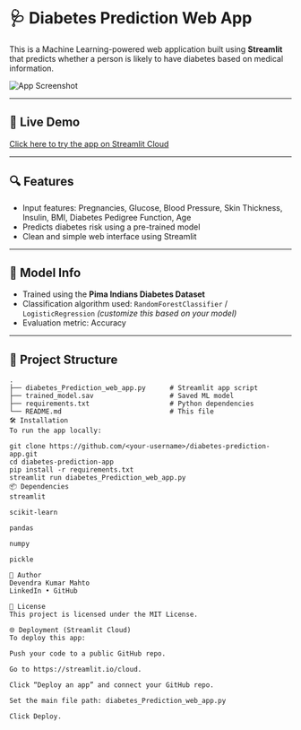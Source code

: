 # 🩺 Diabetes Prediction Web App

This is a Machine Learning-powered web application built using **Streamlit** that predicts whether a person is likely to have diabetes based on medical information.

![App Screenshot](https://via.placeholder.com/800x400?text=Add+a+screenshot+here)

---

## 🚀 Live Demo

[Click here to try the app on Streamlit Cloud](#) <!-- (replace with actual link once deployed) -->

---

## 🔍 Features

- Input features: Pregnancies, Glucose, Blood Pressure, Skin Thickness, Insulin, BMI, Diabetes Pedigree Function, Age
- Predicts diabetes risk using a pre-trained model
- Clean and simple web interface using Streamlit

---

## 🧠 Model Info

- Trained using the **Pima Indians Diabetes Dataset**
- Classification algorithm used: `RandomForestClassifier` / `LogisticRegression` *(customize this based on your model)*
- Evaluation metric: Accuracy

---

## 📁 Project Structure

```plaintext
.
├── diabetes_Prediction_web_app.py      # Streamlit app script
├── trained_model.sav                   # Saved ML model
├── requirements.txt                    # Python dependencies
└── README.md                           # This file
🛠️ Installation
To run the app locally:

git clone https://github.com/<your-username>/diabetes-prediction-app.git
cd diabetes-prediction-app
pip install -r requirements.txt
streamlit run diabetes_Prediction_web_app.py
📦 Dependencies
streamlit

scikit-learn

pandas

numpy

pickle

📌 Author
Devendra Kumar Mahto
LinkedIn • GitHub

📜 License
This project is licensed under the MIT License.

🌐 Deployment (Streamlit Cloud)
To deploy this app:

Push your code to a public GitHub repo.

Go to https://streamlit.io/cloud.

Click “Deploy an app” and connect your GitHub repo.

Set the main file path: diabetes_Prediction_web_app.py

Click Deploy.

